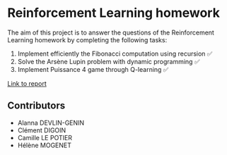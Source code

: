 # Reinforcement Learning homework

The aim of this project is to answer the questions of the Reinforcement Learning homework by completing the following tasks:
1. Implement efficiently the Fibonacci computation using recursion :white_check_mark:
3. Solve the Arsène Lupin problem with dynamic programming :white_check_mark:
4. Implement Puissance 4 game through Q-learning :white_check_mark:

[Link to report](https://www.overleaf.com/5856789981bcctncztrsrw)

## Contributors

* Alanna DEVLIN-GENIN
* Clément DIGOIN
* Camille LE POTIER
* Hélène MOGENET
